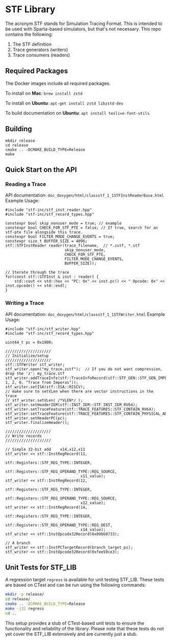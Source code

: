 # STF Library

The acronym STF stands for Simulation Tracing Format. This is intended to be used
with Sparta-based simulators, but that's not necessary.
This repo contains the following:

1. The STF definition
1. Trace generators (writers)
1. Trace consumers (readers)

## Required Packages

The Docker images include all required packages.

To install on **Mac**:
`brew install zstd`

To install on **Ubuntu**:
`apt-get install zstd libzstd-dev`

To build documentation on **Ubuntu**:
`apt install texlive-font-utils`

## Building

```
mkdir release
cd release
cmake .. -DCMAKE_BUILD_TYPE=Release
make
```
## Quick Start on the API

### Reading a Trace

API documentation: `doc_doxygen/html/classstf_1_1STFInstReaderBase.html`
Example Usage:
```
#include "stf-inc/stf_inst_reader.hpp"
#include "stf-inc/stf_record_types.hpp"

constexpr bool skip_nonuser_mode = true; // example
constexpr bool CHECK_FOR_STF_PTE = false; // If true, search for an stf-pte file alongside this trace.
constexpr bool FILTER_MODE_CHANGE_EVENTS = true;
constexpr size_t BUFFER_SIZE = 4096;
stf::STFInstReader reader(trace_filename,  // *.zstf, *.stf
                          skip_nonuser_mode,
                          CHECK_FOR_STF_PTE, 
                          FILTER_MODE_CHANGE_EVENTS,
                          BUFFER_SIZE));

// Iterate through the trace
for(const stf::STFInst & inst : reader) {
    std::cout << std::hex << "PC: 0x" << inst.pc() << " Opcode: 0x" << inst.opcode() << std::endl;
}

```

### Writing a Trace

API documentation: `doc_doxygen/html/classstf_1_1STFWriter.html`
Example Usage:
```
#include "stf-inc/stf_writer.hpp"
#include "stf-inc/stf_record_types.hpp"

uint64_t pc = 0x1000;

////////////////////
// Initialize/setup
////////////////////
stf::STFWriter stf_writer;
stf_writer.open("my_trace.zstf");  // If you do not want compression, drop the 'z': my_trace.stf
stf_writer.addTraceInfo(stf::TraceInfoRecord(stf::STF_GEN::STF_GEN_IMPERAS, 1, 2, 0, "Trace from Imperas"));
stf_writer.setISA(stf::ISA::RISCV);
// make sure to setVLen when there are vector instructions in the trace 
// stf_writer.setVLen( /*VLEN*/ );
stf_writer.setHeaderIEM(stf::INST_IEM::STF_INST_IEM_RV64);
stf_writer.setTraceFeature(stf::TRACE_FEATURES::STF_CONTAIN_RV64);
stf_writer.setTraceFeature(stf::TRACE_FEATURES::STF_CONTAIN_PHYSICAL_ADDRESS);
stf_writer.setHeaderPC(pc);
stf_writer.finalizeHeader();

////////////////////
// Write records
////////////////////

// Simple 32-bit add    x14,x12,x11
stf_writer << stf::InstRegRecord(11,
                                 stf::Registers::STF_REG_TYPE::INTEGER,
                                 stf::Registers::STF_REG_OPERAND_TYPE::REG_SOURCE,
                                 x11_value);
stf_writer << stf::InstRegRecord(12,
                                 stf::Registers::STF_REG_TYPE::INTEGER,
                                 stf::Registers::STF_REG_OPERAND_TYPE::REG_SOURCE,
                                 x12_value);
stf_writer << stf::InstRegRecord(14,
                                 stf::Registers::STF_REG_TYPE::INTEGER,
                                 stf::Registers::STF_REG_OPERAND_TYPE::REG_DEST,
                                 x14_value);
stf_writer << stf::InstOpcode32Record(0x00b60733);

// A branch
stf_writer << stf::InstPCTargetRecord(branch_target_pc);
stf_writer << stf::InstOpcode32Record(0xfee59ce3);

```

## Unit Tests for STF_LIB

A regression target `regress` is available for unit testing STF_LIB. These tests are based on CTest and can be run using the following commands:

```sh
mkdir -p release/
cd release/
cmake .. -DCMAKE_BUILD_TYPE=Release
make -j32 regress
cd ..
```

This setup provides a stub of CTest-based unit tests to ensure the functionality and reliability of the library. Please note that these tests do not yet cover the STF_LIB extensively and are currently just a stub.
